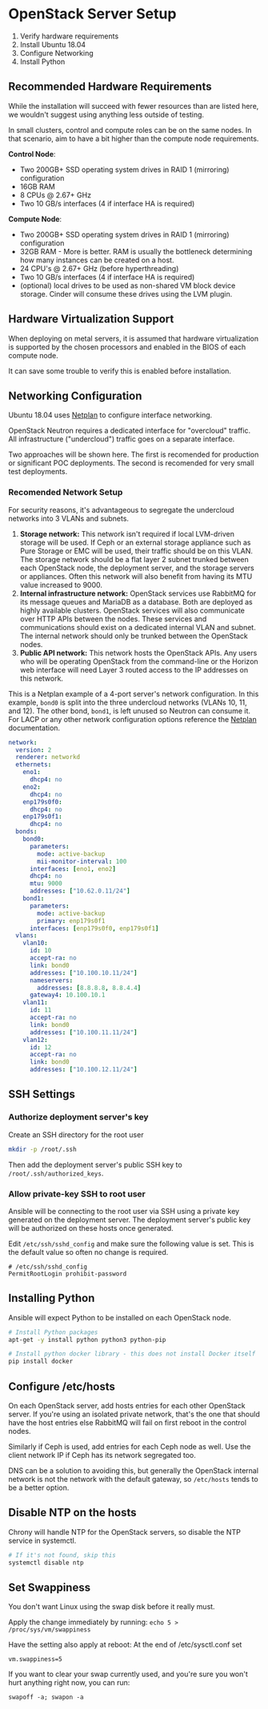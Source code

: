 # OpenStack Server Setup

1. Verify hardware requirements
1. Install Ubuntu 18.04
1. Configure Networking
1. Install Python

## Recommended Hardware Requirements

While the installation will succeed with fewer resources than are listed here,
we wouldn't suggest using anything less outside of testing.

In small clusters, control and compute roles can be on the same nodes. In that
scenario, aim to have a bit higher than the compute node requirements.

**Control Node**:

- Two 200GB+ SSD operating system drives in RAID 1 (mirroring) configuration
- 16GB RAM
- 8 CPUs @ 2.67+ GHz
- Two 10 GB/s interfaces (4 if interface HA is required)


**Compute Node**:

- Two 200GB+ SSD operating system drives in RAID 1 (mirroring) configuration
- 32GB RAM - More is better. RAM is usually the bottleneck determining how many
  instances can be created on a host.
- 24 CPU's @ 2.67+ GHz (before hyperthreading)
- Two 10 GB/s interfaces (4 if interface HA is required)
- (optional) local drives to be used as non-shared VM block device storage.
  Cinder will consume these drives using the LVM plugin.


## Hardware Virtualization Support

When deploying on metal servers, it is assumed that hardware virtualization is 
supported by the chosen processors and enabled in the BIOS of each compute node.

It can save some trouble to verify this is enabled before installation.


## Networking Configuration

Ubuntu 18.04 uses [Netplan](https://netplan.io/examples) to configure interface
networking.

OpenStack Neutron requires a dedicated interface for "overcloud" traffic.
All infrastructure ("undercloud") traffic goes on a separate interface.

Two approaches will be shown here. The first is recomended for production or
significant POC deployments. The second is recomended for very small test
deployments.

### Recomended Network Setup

For security reasons, it's advantageous to segregate the undercloud networks
into 3 VLANs and subnets.

1. **Storage network:** This network isn't required if local LVM-driven storage
   will be used. If Ceph or an external storage appliance such as Pure Storage
   or EMC will be used, their traffic should be on this VLAN. The storage
   network should be a flat layer 2 subnet trunked between each OpenStack node,
   the deployment server, and the storage servers or appliances.
	 Often this network will also benefit from having its MTU value increased to
   9000.
1. **Internal infrastructure network:** OpenStack services use RabbitMQ for its
   message queues and MariaDB as a database. Both are deployed as highly
   available clusters. OpenStack services will also communicate over HTTP APIs
   between the nodes. These services and communications should exist on a
   dedicated internal VLAN and subnet. The internal network should only be
   trunked between the OpenStack nodes.
1. **Public API network:** This network hosts the OpenStack APIs. Any users
   who will be operating OpenStack from the command-line or the Horizon web
   interface will need Layer 3 routed access to the IP addresses on this
   network.

This is a Netplan example of a 4-port server's network configuration. In this
example, `bond0` is split into the three undercloud networks (VLANs 10, 11, and
12). The other bond, `bond1`, is left unused so Neutron can
consume it. For LACP or any other network configuration options reference the
[Netplan](https://netplan.io/examples) documentation.

```yaml
network:
  version: 2
  renderer: networkd
  ethernets:
    eno1:
      dhcp4: no
    eno2:
      dhcp4: no
    enp179s0f0:
      dhcp4: no
    enp179s0f1:
      dhcp4: no
  bonds:
    bond0:
      parameters:
        mode: active-backup
        mii-monitor-interval: 100
      interfaces: [eno1, eno2]
      dhcp4: no
      mtu: 9000
      addresses: ["10.62.0.11/24"]
    bond1:
      parameters:
        mode: active-backup
        primary: enp179s0f1
      interfaces: [enp179s0f0, enp179s0f1]
  vlans:
    vlan10:
      id: 10
      accept-ra: no
      link: bond0
      addresses: ["10.100.10.11/24"]
      nameservers:
        addresses: [8.8.8.8, 8.8.4.4]
      gateway4: 10.100.10.1
    vlan11:
      id: 11
      accept-ra: no
      link: bond0
      addresses: ["10.100.11.11/24"]
    vlan12:
      id: 12
      accept-ra: no
      link: bond0
      addresses: ["10.100.12.11/24"]
```




## SSH Settings

### Authorize deployment server's key

Create an SSH directory for the root user

```bash
mkdir -p /root/.ssh
```

Then add the deployment server's public SSH key to
`/root/.ssh/authorized_keys`.


### Allow private-key SSH to root user

Ansible will be connecting to the root user via SSH using a private key
generated on the deployment server. The deployment server's public key will
be authorized on these hosts once generated.

Edit `/etc/ssh/sshd_config` and make sure the following value is set. This is
the default value so often no change is required.

```
# /etc/ssh/sshd_config
PermitRootLogin prohibit-password
```


## Installing Python

Ansible will expect Python to be installed on each OpenStack node.

```bash
# Install Python packages
apt-get -y install python python3 python-pip

# Install python docker library - this does not install Docker itself
pip install docker
```


## Configure /etc/hosts

On each OpenStack server, add hosts entries for each other OpenStack server.
If you're using an isolated private network, that's the one that should have
the host entries else RabbitMQ will fail on first reboot in the control nodes.

Similarly if Ceph is used, add entries for each Ceph node as well. Use the
client network IP if Ceph has its network segregated too.

DNS can be a solution to avoiding this, but generally the OpenStack internal
network is not the network with the default gateway, so `/etc/hosts` tends to
be a better option.


## Disable NTP on the hosts

Chrony will handle NTP for the OpenStack servers, so disable the NTP service in systemctl.

```bash
# If it's not found, skip this
systemctl disable ntp
```


## Set Swappiness

You don't want Linux using the swap disk before it really must.

Apply the change immediately by running: `echo 5 > /proc/sys/vm/swappiness`

Have the setting also apply at reboot: At the end of /etc/sysctl.conf set 

```
vm.swappiness=5
```

If you want to clear your swap currently used, and you're sure you won't hurt anything right now, you can run:
```
swapoff -a; swapon -a
```



